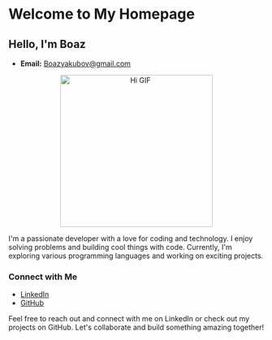 # Welcome to My Homepage

## Hello, I'm Boaz

- **Email:** Boazyakubov@gmail.com

<div align="center">
  <img src="https://media1.giphy.com/media/f2eEmGGO6MaaG4hCHE/200w.gif?cid=6c09b952h62zqmocttxhxjx5nq2gmog4z0f5qp917w9k610v&ep=v1_gifs_search&rid=200w.gif&ct=g" alt="Hi GIF" width="300"/>
</div>

I'm a passionate developer with a love for coding and technology. I enjoy solving problems and building cool things with code. Currently, I'm exploring various programming languages and working on exciting projects.

### Connect with Me

- [LinkedIn](https://www.linkedin.com/in/boazyakubov)
- [GitHub](https://github.com/Boazius)

Feel free to reach out and connect with me on LinkedIn or check out my projects on GitHub. Let's collaborate and build something amazing together!
